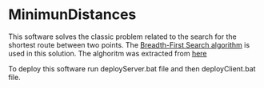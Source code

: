 # MinimunDistances

This software solves the classic problem related to the search for the shortest route between two points. The [Breadth-First Search algorithm](https://en.wikipedia.org/wiki/Breadth-first_search) is used in this solution. The alghoritm was extracted from [here](https://pythoninwonderland.wordpress.com/2017/03/18/how-to-implement-breadth-first-search-in-python/)


To deploy this software run deployServer.bat file and then deployClient.bat file.